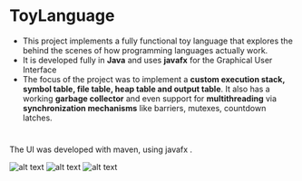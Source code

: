 # ToyLanguage
- This project implements a fully functional toy language that explores the behind the scenes of how programming languages actually work.
- It is developed fully in **Java** and uses **javafx** for the Graphical User Interface
- The focus of the project was to implement a **custom execution stack, symbol table, file table, heap table and output table**. It also has a working **garbage collector** and even support for **multithreading** via **synchronization mechanisms** like barriers, mutexes, countdown latches.
#
The UI was developed with maven, using javafx .

![alt text](<Screenshot 2024-03-05 145809.png>)
![alt text](<Screenshot 2024-03-05 145834.png>)
![alt text](<Screenshot 2024-03-05 145908.png>)
